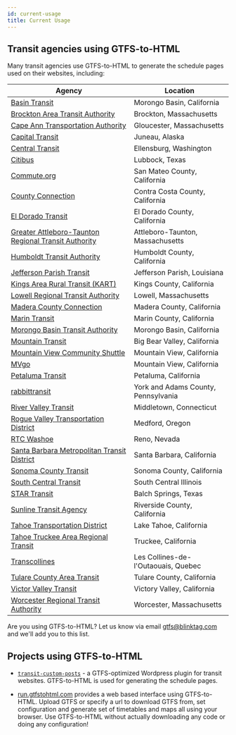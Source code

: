 ```yaml
---
id: current-usage
title: Current Usage
---
```


## Transit agencies using GTFS-to-HTML

Many transit agencies use GTFS-to-HTML to generate the schedule pages used on their websites, including:

| Agency                                                                        | Location                            |
| ----------------------------------------------------------------------------- | ----------------------------------- |
| [Basin Transit](https://basin-transit.com)                                    | Morongo Basin, California           |
| [Brockton Area Transit Authority](https://ridebat.com)                        | Brockton, Massachusetts             |
| [Cape Ann Transportation Authority](https://canntran.com)                     | Gloucester, Massachusetts           |
| [Capital Transit](https://juneaucapitaltransit.org)                           | Juneau, Alaska                      |
| [Central Transit](https://centraltransit.org)                                 | Ellensburg, Washington              |
| [Citibus](https://citibus.com)                                                | Lubbock, Texas                      |
| [Commute.org](https://commute.org)                                            | San Mateo County, California        |
| [County Connection](https://countyconnection.com)                             | Contra Costa County, California     |
| [El Dorado Transit](https://eldoradotransit.com)                              | El Dorado County, California        |
| [Greater Attleboro-Taunton Regional Transit Authority](https://www.gatra.org) | Attleboro-Taunton, Massachusetts    |
| [Humboldt Transit Authority](https://hta.org)                                 | Humboldt County, California         |
| [Jefferson Parish Transit](https://jptransit.org)                             | Jefferson Parish, Louisiana         |
| [Kings Area Rural Transit (KART)](https://www.kartbus.org)                    | Kings County, California            |
| [Lowell Regional Transit Authority](https://lrta.com)                         | Lowell, Massachusetts               |
| [Madera County Connection](https://mcctransit.com)                            | Madera County, California           |
| [Marin Transit](https://marintransit.org)                                     | Marin County, California            |
| [Morongo Basin Transit Authority](https://mbtabus.com)                        | Morongo Basin, California           |
| [Mountain Transit](https://mountaintransit.org)                               | Big Bear Valley, California         |
| [Mountain View Community Shuttle](https://mvcommunityshuttle.com)             | Mountain View, California           |
| [MVgo](https://mvgo.org)                                                      | Mountain View, California           |
| [Petaluma Transit](https://transit.cityofpetaluma.net)                        | Petaluma, California                |
| [rabbittransit](https://www.rabbittransit.org)                                | York and Adams County, Pennsylvania |
| [River Valley Transit](https://rivervalleytransit.com)                        | Middletown, Connecticut |
| [Rogue Valley Transportation District](https://rvtd.org)                      | Medford, Oregon                     |
| [RTC Washoe](https://www.rtcwashoe.com)                                       | Reno, Nevada                        |
| [Santa Barbara Metropolitan Transit District](https://sbmtd.gov)              | Santa Barbara, California           |
| [Sonoma County Transit](https://sctransit.com)                                | Sonoma County, California           |
| [South Central Transit](https://southcentraltransit.org)                      | South Central Illinois              |
| [STAR Transit](https://www.startransit.org)                                   | Balch Springs, Texas                |
| [Sunline Transit Agency](https://www.sunline.org)                             | Riverside County, California        |
| [Tahoe Transportation District](https://www.tahoetransportation.org)          | Lake Tahoe, California              |
| [Tahoe Truckee Area Regional Transit](https://tahoetruckeetransit.com)        | Truckee, California                 |
| [Transcollines](https://transcollines.ca)                                     | Les Collines-de-l'Outaouais, Quebec |
| [Tulare County Area Transit](https://ridetcat.org)                            | Tulare County, California           |
| [Victor Valley Transit](https://vvta.org)                                     | Victory Valley, California          |
| [Worcester Regional Transit Authority](https://therta.com)                    | Worcester, Massachusetts            |

Are you using GTFS-to-HTML? Let us know via email [gtfs@blinktag.com](mailto:gtfs@blinktag.com) and we'll add you to this list.

## Projects using GTFS-to-HTML

- [`transit-custom-posts`](https://trilliumtransit.github.io/transit-custom-posts/) - a GTFS-optimized Wordpress plugin for transit websites. GTFS-to-HTML is used for generating the schedule pages.

- [run.gtfstohtml.com](https://run.gtfstohtml.com) provides a web based interface using GTFS-to-HTML. Upload GTFS or specify a url to download GTFS from, set configuration and generate set of timetables and maps all using your browser. Use GTFS-to-HTML without actually downloading any code or doing any configuration!
